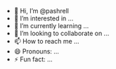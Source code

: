 - 👋 Hi, I’m @pashrell
- 👀 I’m interested in ...
- 🌱 I’m currently learning ...
- 💞️ I’m looking to collaborate on ...
- 📫 How to reach me ...
- 😄 Pronouns: ...
- ⚡ Fun fact: ...

<!---
pashrell/pashrell is a ✨ special ✨ repository because its `README.md` (this file) appears on your GitHub profile.
You can click the Preview link to take a look at your changes.
--->
